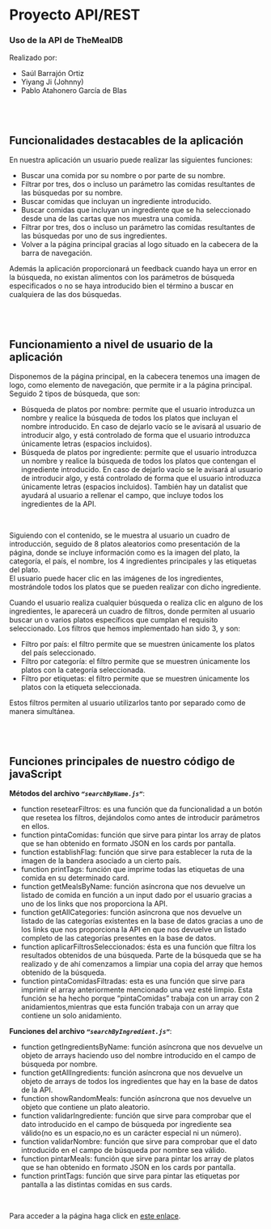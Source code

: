 # Proyecto API/REST

### Uso de la API de TheMealDB

Realizado por:

- Saúl Barrajón Ortiz
- Yiyang Ji (Johnny)
- Pablo Atahonero García de Blas

</br></br>


<h2>Funcionalidades destacables de la aplicación</h2>

<p>En nuestra aplicación un usuario puede realizar las siguientes funciones: </p>
<ul>
<li>Buscar una comida por su nombre o por parte de su nombre. </li>
<li>Filtrar por tres, dos o incluso un parámetro las comidas resultantes de las búsquedas por su nombre. </li>
<li>Buscar comidas que incluyan un ingrediente introducido. </li>
<li>Buscar comidas que incluyan un ingrediente que se ha seleccionado desde una de las cartas que nos muestra una comida. </li>
<li>Filtrar por tres, dos o incluso un parámetro las comidas resultantes de las búsquedas por uno de sus ingredientes. </li>
<li>Volver a la página principal gracias al logo situado en la cabecera de la barra de navegación. </li>
</ul>
<p>Además la aplicación proporcionará un feedback cuando haya un error en la búsqueda, no existan alimentos con los parámetros de búsqueda especificados o no se haya introducido bien el término a buscar en cualquiera de las dos búsquedas.</p>

</br></br>


<h2>Funcionamiento a nivel de usuario de la aplicación</h2>

<p>Disponemos de la página principal, en la cabecera tenemos una imagen de logo, como elemento de navegación, que permite ir a la página principal. Seguido 2 tipos de búsqueda, que son:</p>

<ul>
<li>Búsqueda de platos por nombre: permite que el usuario introduzca un nombre y realice la búsqueda de todos los platos que incluyan el nombre introducido. En caso de dejarlo vacío se le avisará al usuario de introducir algo, y está controlado de forma que el usuario introduzca únicamente letras (espacios incluidos). </li>

<li>Búsqueda de platos por ingrediente: permite que el usuario introduzca un nombre y realice la búsqueda de todos los platos que contengan el ingrediente introducido. En caso de dejarlo vacío se le avisará al usuario de introducir algo, y está controlado de forma que el usuario introduzca únicamente letras (espacios incluidos). También hay un datalist que ayudará al usuario a rellenar el campo, que incluye todos los ingredientes de la API.</li>

</ul>

</br>

<p>Siguiendo con el contenido, se le muestra al usuario un cuadro de introducción, seguido de 8 platos aleatorios como presentación de la página, donde se incluye información como es la imagen del plato, la categoría, el país, el nombre, los 4 ingredientes principales y las etiquetas del plato. </br>
El usuario puede hacer clic en las imágenes de los ingredientes, mostrándole todos los platos que se pueden realizar con dicho ingrediente.</p>

<p>Cuando el usuario realiza cualquier búsqueda o realiza clic en alguno de los ingredientes, le aparecerá un cuadro de filtros, donde permiten al usuario buscar un o varios platos específicos que cumplan el requisito seleccionado. Los filtros que hemos implementado han sido 3, y son: </p>
<ul>
<li>Filtro por país: el filtro permite que se muestren únicamente los platos del país seleccionado. </li>
<li>Filtro por categoría: el filtro permite que se muestren únicamente los platos con la categoría seleccionada. </li>
<li>Filtro por etiquetas: el filtro permite que se muestren únicamente los platos con la etiqueta seleccionada. </li>
</ul>
<p>Estos filtros permiten al usuario utilizarlos tanto por separado como de manera simultánea.</p>



</br></br>


<h2>Funciones principales de nuestro código de javaScript</h2>

**Métodos del archivo *`“searchByName.js”`***:
<ul>
<li>function resetearFiltros: es una función que da funcionalidad a un botón que resetea los filtros, dejándolos como antes de introducir parámetros en ellos. </li>
<li>function pintaComidas: función que sirve para pintar los array de platos que se han obtenido en formato JSON en los cards por pantalla. </li>
<li>function establishFlag: función que sirve para establecer la ruta de la imagen de la bandera asociado a un cierto país. </li>
<li>function printTags: función que imprime todas las etiquetas de una comida en su determinado card. </li>
<li>function getMealsByName: función asíncrona que nos devuelve un listado de comida en función a un input dado por el usuario gracias a uno de los links que nos proporciona la API. </li>
<li>function getAllCategories: función asíncrona que nos devuelve un listado de las categorías existentes en la base de datos gracias a uno de los links que nos proporciona la API en que nos devuelve un listado completo de las categorías presentes en la base de datos. </li>
<li>function aplicarFiltrosSeleccionados: ésta es una función que filtra los resultados obtenidos de una búsqueda. Parte de la búsqueda que se ha realizado y de ahí comenzamos a limpiar una copia del array que hemos obtenido de la búsqueda. </li>
<li>function pintaComidasFiltradas: esta es una función que sirve para imprimir el array anteriormente mencionado una vez esté limpio. Esta función se ha hecho porque  “pintaComidas” trabaja con un array con 2 anidamientos,mientras que esta función trabaja con un array que contiene un solo anidamiento. </li>
</ul>

**Funciones del archivo *`“searchByIngredient.js”`***:
<ul>
<li>function getIngredientsByName: función asíncrona que nos devuelve un objeto de arrays haciendo uso del nombre introducido en el campo de búsqueda por nombre. </li>
<li>function getAllIngredients: función asíncrona que nos devuelve un objeto de arrays de todos los ingredientes que hay en la base de datos de la API. </li>
<li>function showRandomMeals: función asíncrona que nos devuelve un objeto que contiene un plato aleatorio. </li>
<li>function validarIngrediente: función que sirve para comprobar que el dato introducido en el campo de búsqueda por ingrediente sea válido(no es un espacio,no es un carácter especial ni un número). </li>
<li>function validarNombre: función que sirve para comprobar que el dato introducido en el campo de búsqueda por nombre sea válido. </li>
<li>function pintarMeals: función que sirve para pintar los array de platos que se han obtenido en formato JSON en los cards por pantalla. </li>
<li>function printTags: función que sirve para pintar las etiquetas por pantalla a las distintas comidas en sus cards. </li>
</ul>

</br>

Para acceder a la página haga click en [este enlace](https://pabloatahonerogdb.github.io/TheMealDBApp/).
